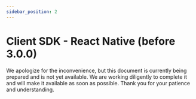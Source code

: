 ```yaml
---
sidebar_position: 2
---
```


# Client SDK - React Native (before 3.0.0)

We apologize for the inconvenience, but this document is currently being prepared and is not yet available. We are working diligently to complete it and will make it available as soon as possible. Thank you for your patience and understanding.
